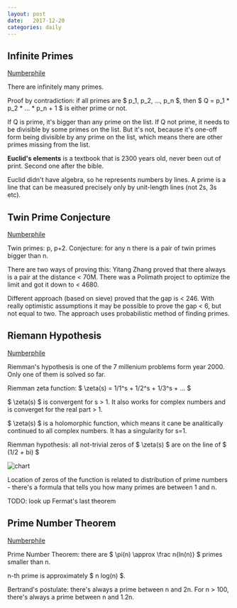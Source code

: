 ```yaml
---
layout: post
date:   2017-12-20
categories: daily
---
```


## Infinite Primes
[Numberphile](https://www.youtube.com/watch?v=ctC33JAV4FI)

There are infinitely many primes.

Proof by contradiction: if all primes are $ p_1, p_2, ..., p_n $, then $ Q = p_1 * p_2 * ... * p_n + 1 $ is either prime or not.

If Q is prime, it's bigger than any prime on the list.
If Q not prime, it needs to be divisible by some primes on the list. But it's not, because it's one-off form being divisible by any prime on the list, which means there are other primes missing from the list.

**Euclid's elements** is a textbook that is 2300 years old, never been out of print. Second one after the bible.

Euclid didn't have algebra, so he represents numbers by lines. A prime is a line that can be measured precisely only by unit-length lines (not 2s, 3s etc).

## Twin Prime Conjecture
[Numberphile](https://www.youtube.com/watch?v=QKHKD8bRAro)

Twin primes: p, p+2. Conjecture: for any n there is a pair of twin primes bigger than n.

There are two ways of proving this: Yitang Zhang proved that there always is a pair at the distance < 70M. There was a Polimath project to optimize the limit and got it down to < 4680.

Different approach (based on sieve) proved that the gap is < 246. With really optimistic assumptions it may be possible to prove the gap < 6, but not equal to two. The approach uses probabilistic method of finding primes.

## Riemann Hypothesis
[Numberphile](https://www.youtube.com/watch?v=d6c6uIyieoo)

Riemman's hypothesis is one of the 7 millenium problems form year 2000. Only one of them is solved so far.

Riemman zeta function: $ \zeta(s) = 1/1^s + 1/2^s + 1/3^s + ... $

$ \zeta(s) $ is convergent for s > 1. It also works for complex numbers and is converget for the real part > 1.

$ \zeta(s) $ is a holomorphic function, which means it cane be analitically continued to all complex numbers. It has a singularity for s=1.

Riemman hypothesis: all not-trivial zeros of $ \zeta(s) $ are on the line of $ (1/2 + bi) $

![chart](https://ssobczak.github.io/logbook/assets/img/2017-12-20.jpg)

Location of zeros of the function is related to distribution of prime numbers - there's a formula that tells you how many primes are between 1 and n.

TODO: look up Fermat's last theorem

## Prime Number Theorem
[Numberphile](https://www.youtube.com/watch?v=l8ezziaEeNE)

Prime Number Theorem: there are $ \pi(n) \approx \frac n{ln(n)} $ primes smaller than n.

n-th prime is approximately $ n log(n) $.

Bertrand's postulate: there's always a prime between n and 2n. For n > 100, there's always a prime between n and 1.2n.
